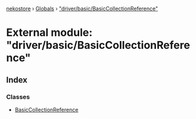 [nekostore](../README.md) › [Globals](../globals.md) › ["driver/basic/BasicCollectionReference"](_driver_basic_basiccollectionreference_.md)

# External module: "driver/basic/BasicCollectionReference"

## Index

### Classes

* [BasicCollectionReference](../classes/_driver_basic_basiccollectionreference_.basiccollectionreference.md)
